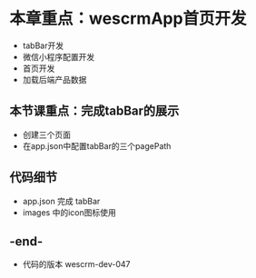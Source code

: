 
# 本章重点：wescrmApp首页开发
- tabBar开发
- 微信小程序配置开发
- 首页开发
- 加载后端产品数据

## 本节课重点：完成tabBar的展示
- 创建三个页面
- 在app.json中配置tabBar的三个pagePath

## 代码细节
- app.json 完成 tabBar
- images 中的icon图标使用

## -end-
- 代码的版本 wescrm-dev-047

